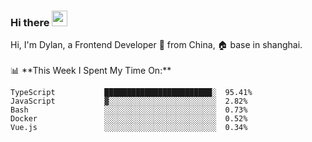 ### Hi there <img src="https://media.giphy.com/media/hvRJCLFzcasrR4ia7z/giphy.gif" width="25px">

<!-- ![visitors](https://visitor-badge.glitch.me/badge?page_id=dislfyer.dislfyer) --!>

Hi, I'm Dylan, a Frontend Developer 🚀 from China, 🏠 base in shanghai.
<br/>
<br/>

📊 **This Week I Spent My Time On:**


<!--START_SECTION:waka-->

```text
TypeScript           ████████████████████████░  95.41%
JavaScript           ▓░░░░░░░░░░░░░░░░░░░░░░░░  2.82%
Bash                 ░░░░░░░░░░░░░░░░░░░░░░░░░  0.73%
Docker               ░░░░░░░░░░░░░░░░░░░░░░░░░  0.52%
Vue.js               ░░░░░░░░░░░░░░░░░░░░░░░░░  0.34%
```

<!--END_SECTION:waka-->

<!--
**About Me:**
 -->
